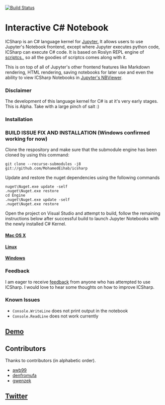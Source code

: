 [![Build Status](https://travis-ci.org/zabirauf/icsharp.svg)](https://travis-ci.org/zabirauf/icsharp)

# Interactive C# Notebook
ICSharp is an C# language kernel for [Jupyter.](http://jupyter.org) It allows users
to use Jupyter's Notebook frontend, except where Jupyter executes python code, ICSharp
can execute C# code. It is based on Roslyn REPL engine of [scriptcs.](http://scriptcs.net/),
so all the goodies of scriptcs comes along with it.

This is on top of all of Jupyter's other frontend features like Markdown rendering,
HTML rendering, saving notebooks for later use and even the ability to view ICSharp
Notebooks in [Jupyter's NBViewer](http://nbviewer.jupyter.org/).

### Disclaimer
The development of this language kernel for C# is at it's very early stages.
This is Alpha. Take with a large pinch of salt :)

### Installation

### BUILD ISSUE FIX AND INSTALLATION (Windows confirmed working for now)
Clone the respository and make sure that the submodule engine has been cloned by using this command:

`git clone --recurse-submodules -j8 git://github.com/MohamedEihab/icsharp`
  
Update and restore the nuget dependencies using the following commands

```
nuget\Nuget.exe update -self
.nuget\Nuget.exe restore
cd Engine
.nuget\Nuget.exe update -self
.nuget\Nuget.exe restore
```

Open the project on Visual Studio and attempt to build, follow the remaining instructions below after successful build to launch Jupyter Notebooks with the newly installed C# Kernel.

#### [Mac OS X](https://github.com/zabirauf/icsharp/wiki/Install-on-Mac-OS-X)

#### [Linux](https://github.com/zabirauf/icsharp/wiki/Install-on-Unix-(Debian-7.8))

#### [Windows](https://github.com/zabirauf/icsharp/wiki/Installation)

### Feedback
I am eager to receive [feedback](mailto:zabirauf@gmail.com) from anyone who has attempted to use ICSharp. I would love to hear
some thoughts on how to improve ICSharp.

### Known Issues
* `Console.WriteLine` does not print output in the notebook
* `Console.ReadLine` does not work currently

## [Demo](http://nbviewer.jupyter.org/urls/gist.githubusercontent.com/zabirauf/a0d4aa22b383afaa1e23/raw/65e539dc98b2cf3e38cc26faf3575e50f4ac9108/iCSharp%20Sample.ipynb)

## Contributors
Thanks to contributors (in alphabetic order).
* [awb99](https://github.com/awb99)
* [denfromufa](https://github.com/denfromufa)
* [gwenzek](https://github.com/gwenzek)

## [Twitter](http://twitter.com/zabirauf)
